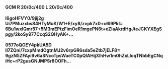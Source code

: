 #### GCM R 20/0c/400 L 20/0c/400
**l6goHFVY0/9jij2g**<br/>**Ui7PMuzxbs84HTyMuK/W1+E/xy8/zvpk7x0+c6l9PkI=**<br/>**6Bu1wxlQmr57+5M3mEPtzFimOeR1mgePN6t+eZlaAkrdHgJteJCKYXEgSpgy/2koSy977CcqS2QHyAK+...**<br/><br/>
**0577oQGEY4pkUA5D**<br/>**Il7ZQni/7cxpMmdOgtnMJ2v6rpGR6sda5eZtb7jELF8=**<br/>**9gzN5ZFAyi9v6aSNcoTpsWaeTC0pQIAHijXlhHw1m0hZxLloqTNbbEgCNqiHc+rP2gusGNJMPSr8OOFh...**